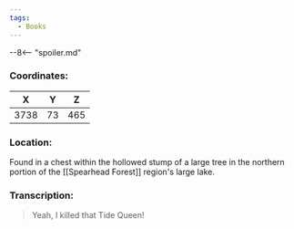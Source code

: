 ```yaml
---
tags:
  - Books
---
```


--8<-- "spoiler.md"

### Coordinates:
| **X** | **Y**| **Z** |
|:-----:|:----:|:-----:|
|3738  |73   |465  |

### Location:
Found in a chest within the hollowed stump of a large tree in the northern portion of the [[Spearhead Forest]] region's large lake.

### Transcription:
> Yeah, I killed that Tide Queen!

